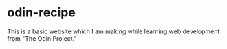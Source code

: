 # odin-recipe
This is a basic website which I am making while learning web development from "The Odin Project."
